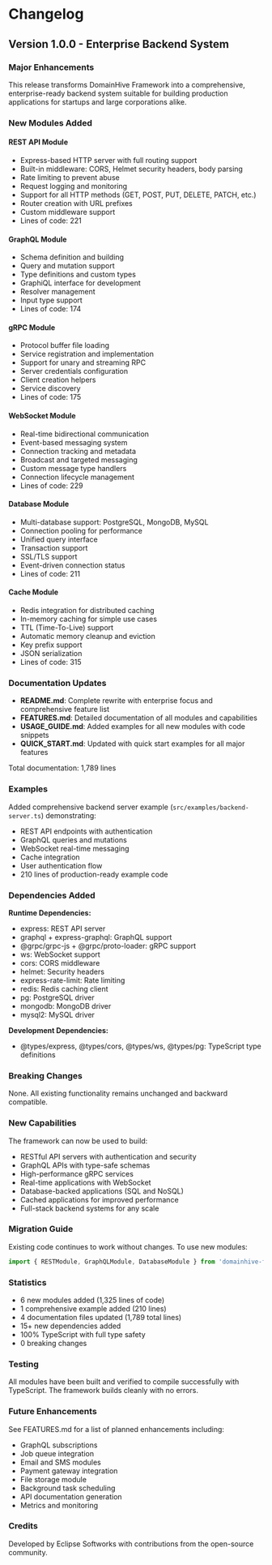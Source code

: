 # Changelog

## Version 1.0.0 - Enterprise Backend System

### Major Enhancements

This release transforms DomainHive Framework into a comprehensive, enterprise-ready backend system suitable for building production applications for startups and large corporations alike.

### New Modules Added

#### REST API Module
- Express-based HTTP server with full routing support
- Built-in middleware: CORS, Helmet security headers, body parsing
- Rate limiting to prevent abuse
- Request logging and monitoring
- Support for all HTTP methods (GET, POST, PUT, DELETE, PATCH, etc.)
- Router creation with URL prefixes
- Custom middleware support
- Lines of code: 221

#### GraphQL Module
- Schema definition and building
- Query and mutation support
- Type definitions and custom types
- GraphiQL interface for development
- Resolver management
- Input type support
- Lines of code: 174

#### gRPC Module
- Protocol buffer file loading
- Service registration and implementation
- Support for unary and streaming RPC
- Server credentials configuration
- Client creation helpers
- Service discovery
- Lines of code: 175

#### WebSocket Module
- Real-time bidirectional communication
- Event-based messaging system
- Connection tracking and metadata
- Broadcast and targeted messaging
- Custom message type handlers
- Connection lifecycle management
- Lines of code: 229

#### Database Module
- Multi-database support: PostgreSQL, MongoDB, MySQL
- Connection pooling for performance
- Unified query interface
- Transaction support
- SSL/TLS support
- Event-driven connection status
- Lines of code: 211

#### Cache Module
- Redis integration for distributed caching
- In-memory caching for simple use cases
- TTL (Time-To-Live) support
- Automatic memory cleanup and eviction
- Key prefix support
- JSON serialization
- Lines of code: 315

### Documentation Updates

- **README.md**: Complete rewrite with enterprise focus and comprehensive feature list
- **FEATURES.md**: Detailed documentation of all modules and capabilities
- **USAGE_GUIDE.md**: Added examples for all new modules with code snippets
- **QUICK_START.md**: Updated with quick start examples for all major features

Total documentation: 1,789 lines

### Examples

Added comprehensive backend server example (`src/examples/backend-server.ts`) demonstrating:
- REST API endpoints with authentication
- GraphQL queries and mutations
- WebSocket real-time messaging
- Cache integration
- User authentication flow
- 210 lines of production-ready example code

### Dependencies Added

**Runtime Dependencies:**
- express: REST API server
- graphql + express-graphql: GraphQL support
- @grpc/grpc-js + @grpc/proto-loader: gRPC support
- ws: WebSocket support
- cors: CORS middleware
- helmet: Security headers
- express-rate-limit: Rate limiting
- redis: Redis caching client
- pg: PostgreSQL driver
- mongodb: MongoDB driver
- mysql2: MySQL driver

**Development Dependencies:**
- @types/express, @types/cors, @types/ws, @types/pg: TypeScript type definitions

### Breaking Changes

None. All existing functionality remains unchanged and backward compatible.

### New Capabilities

The framework can now be used to build:
- RESTful API servers with authentication and security
- GraphQL APIs with type-safe schemas
- High-performance gRPC services
- Real-time applications with WebSocket
- Database-backed applications (SQL and NoSQL)
- Cached applications for improved performance
- Full-stack backend systems for any scale

### Migration Guide

Existing code continues to work without changes. To use new modules:

```typescript
import { RESTModule, GraphQLModule, DatabaseModule } from 'domainhive-framework';
```

### Statistics

- 6 new modules added (1,325 lines of code)
- 1 comprehensive example added (210 lines)
- 4 documentation files updated (1,789 total lines)
- 15+ new dependencies added
- 100% TypeScript with full type safety
- 0 breaking changes

### Testing

All modules have been built and verified to compile successfully with TypeScript. The framework builds cleanly with no errors.

### Future Enhancements

See FEATURES.md for a list of planned enhancements including:
- GraphQL subscriptions
- Job queue integration
- Email and SMS modules
- Payment gateway integration
- File storage module
- Background task scheduling
- API documentation generation
- Metrics and monitoring

### Credits

Developed by Eclipse Softworks with contributions from the open-source community.
